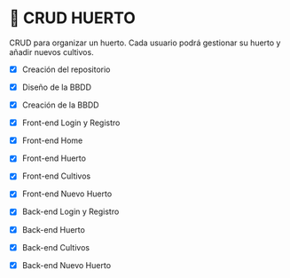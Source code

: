 ﻿# :seedling: CRUD HUERTO 
CRUD para organizar un huerto.
Cada usuario podrá gestionar su huerto y añadir nuevos cultivos.  
- [x] Creación del repositorio
- [x] Diseño de la BBDD
- [x] Creación de la BBDD
- [x] Front-end Login y Registro
- [x] Front-end Home
- [x] Front-end Huerto
- [x] Front-end Cultivos
- [x] Front-end Nuevo Huerto
- [x] Back-end Login y Registro
- [x] Back-end Huerto
- [x] Back-end Cultivos
- [x] Back-end Nuevo Huerto

